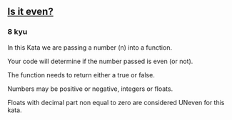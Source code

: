 <h2><a href=https://www.codewars.com/kata/555a67db74814aa4ee0001b5/train/javascript target="_blank">Is it even?</a></h2><h3>8 kyu</h3><p>In this Kata we are passing a number (n) into a function. </p><p>Your code will determine if the number passed is even (or not). </p><p>The function needs to return either a true or false. </p><p>Numbers may be positive or negative, integers or floats.</p><p>Floats with decimal part non equal to zero are considered UNeven for this kata.</p>